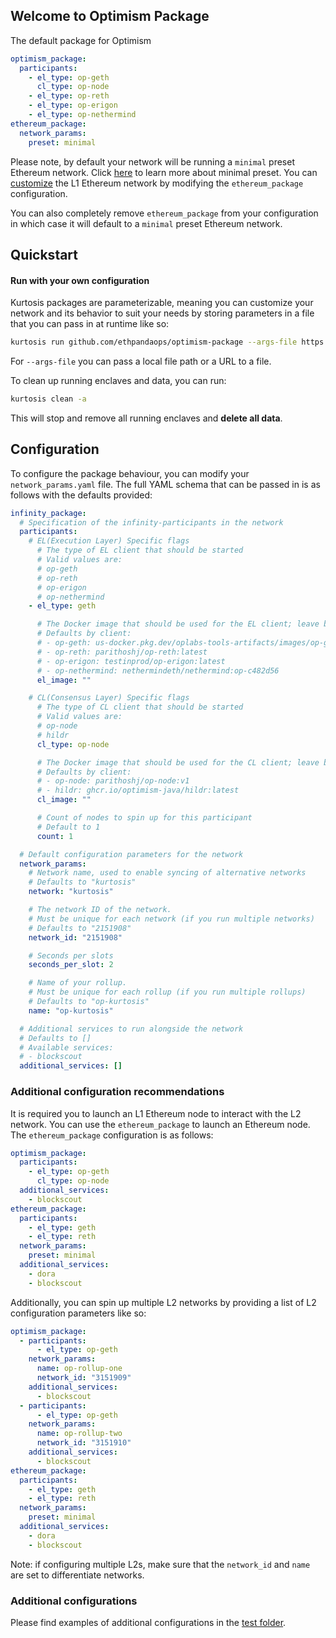 ## Welcome to Optimism Package
The default package for Optimism
```yaml
optimism_package:
  participants:
    - el_type: op-geth
      cl_type: op-node
    - el_type: op-reth
    - el_type: op-erigon
    - el_type: op-nethermind
ethereum_package:
  network_params:
    preset: minimal
```

Please note, by default your network will be running a `minimal` preset Ethereum network. Click [here](https://github.com/ethereum/consensus-specs/blob/dev/configs/minimal.yaml) to learn more about minimal preset. You can [customize](https://github.com/ethpandaops/ethereum-package) the L1 Ethereum network by modifying the `ethereum_package` configuration.

You can also completely remove `ethereum_package` from your configuration in which case it will default to a `minimal` preset Ethereum network.

## Quickstart
#### Run with your own configuration

Kurtosis packages are parameterizable, meaning you can customize your network and its behavior to suit your needs by storing parameters in a file that you can pass in at runtime like so:

```bash
kurtosis run github.com/ethpandaops/optimism-package --args-file https://raw.githubusercontent.com/ethpandaops/optimism-package/main/network_params.yaml
```

For `--args-file` you can pass a local file path or a URL to a file.

To clean up running enclaves and data, you can run:

```bash
kurtosis clean -a
```

This will stop and remove all running enclaves and **delete all data**.

## Configuration

To configure the package behaviour, you can modify your `network_params.yaml` file. The full YAML schema that can be passed in is as follows with the defaults provided:

```yaml
infinity_package:
  # Specification of the infinity-participants in the network
  participants:
    # EL(Execution Layer) Specific flags
      # The type of EL client that should be started
      # Valid values are:
      # op-geth
      # op-reth
      # op-erigon
      # op-nethermind
    - el_type: geth

      # The Docker image that should be used for the EL client; leave blank to use the default for the client type
      # Defaults by client:
      # - op-geth: us-docker.pkg.dev/oplabs-tools-artifacts/images/op-geth:latest
      # - op-reth: parithoshj/op-reth:latest
      # - op-erigon: testinprod/op-erigon:latest
      # - op-nethermind: nethermindeth/nethermind:op-c482d56
      el_image: ""

    # CL(Consensus Layer) Specific flags
      # The type of CL client that should be started
      # Valid values are:
      # op-node
      # hildr
      cl_type: op-node

      # The Docker image that should be used for the CL client; leave blank to use the default for the client type
      # Defaults by client:
      # - op-node: parithoshj/op-node:v1
      # - hildr: ghcr.io/optimism-java/hildr:latest
      cl_image: ""

      # Count of nodes to spin up for this participant
      # Default to 1
      count: 1

  # Default configuration parameters for the network
  network_params:
    # Network name, used to enable syncing of alternative networks
    # Defaults to "kurtosis"
    network: "kurtosis"

    # The network ID of the network.
    # Must be unique for each network (if you run multiple networks)
    # Defaults to "2151908"
    network_id: "2151908"

    # Seconds per slots
    seconds_per_slot: 2

    # Name of your rollup.
    # Must be unique for each rollup (if you run multiple rollups)
    # Defaults to "op-kurtosis"
    name: "op-kurtosis"

  # Additional services to run alongside the network
  # Defaults to []
  # Available services:
  # - blockscout
  additional_services: []
```

### Additional configuration recommendations

It is required you to launch an L1 Ethereum node to interact with the L2 network. You can use the `ethereum_package` to launch an Ethereum node. The `ethereum_package` configuration is as follows:

```yaml
optimism_package:
  participants:
    - el_type: op-geth
      cl_type: op-node
  additional_services:
    - blockscout
ethereum_package:
  participants:
    - el_type: geth
    - el_type: reth
  network_params:
    preset: minimal
  additional_services:
    - dora
    - blockscout
```

Additionally, you can spin up multiple L2 networks by providing a list of L2 configuration parameters like so:

```yaml
optimism_package:
  - participants:
      - el_type: op-geth
    network_params:
      name: op-rollup-one
      network_id: "3151909"
    additional_services:
      - blockscout
  - participants:
      - el_type: op-geth
    network_params:
      name: op-rollup-two
      network_id: "3151910"
    additional_services:
      - blockscout
ethereum_package:
  participants:
    - el_type: geth
    - el_type: reth
  network_params:
    preset: minimal
  additional_services:
    - dora
    - blockscout
```
Note: if configuring multiple L2s, make sure that the `network_id` and `name` are set to differentiate networks.

### Additional configurations
Please find examples of additional configurations in the [test folder](.github/tests/).
